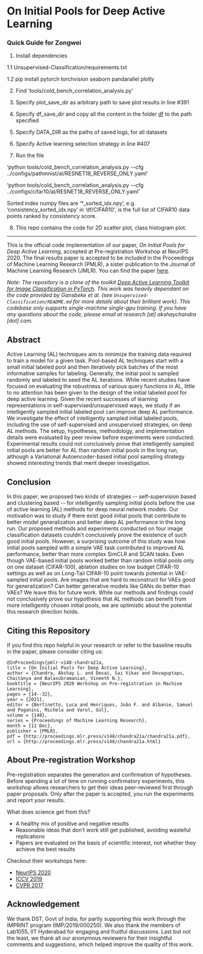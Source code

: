 # On Initial Pools for Deep Active Learning

### Quick Guide for Zongwei
1. Install dependencies 
   
1.1 Unsupervised-Classification/requirements.txt

1.2 pip install pytorch torchvision seaborn pandarallel plotly

2. Find ’tools/cold_bench_correlation_analysis.py‘

3. Specify plot_save_dir as arbitrary path to save plot results in line #391

4. Specify df_save_dir and copy all the content in the folder [df](https://drive.google.com/drive/u/1/folders/1QSxpVhyn0-OrAUqP4M_lLpTn_ECHgaql) to the path specified

5. Specify DATA_DIR as the paths of saved logs, for all datasets

6. Specify Active learning selection strategy  in line #407

7. Run the file 

‘python tools/cold_bench_correlation_analysis.py --cfg ../configs/pathmnist/al/RESNET18_REVERSE_ONLY.yaml’

‘python tools/cold_bench_correlation_analysis.py --cfg ../configs/cifar10/al/RESNET18_REVERSE_ONLY.yaml’

Sorted index numpy files are ‘*_sorted_idx.npy’, e.g. ‘consistency_sorted_idx.npy’ in ‘df/CIFAR10’, is the full list of CIFAR10 data points ranked by consistency score.
   
8. This repo contains the code for 2D scatter plot, class histogram plot.

**********

This is the official code implementation of our paper, _On Initial Pools for Deep Active Learning_, accepted at Pre-registration Workshop at NeurIPS 2020. The final results paper is accepted to be included in the Proceedings of Machine Learning Research (PMLR), a sister publication to the Journal of Machine Learning Research (JMLR). You can find the paper [here](https://arxiv.org/abs/2011.14696). 

_Note: The repository is a clone of the toolkit [Deep Active Learning Toolkit for Image Classification in PyTorch](https://github.com/acl21/deep-active-learning-pytorch). This work was heavily dependant on the code provided by Gansbeke et al. (see `Unsupervised-Classification/README.md` for more details about their brilliant work). This codebase only supports single-machine single-gpu training. If you have any questions about the code, please email at research [at] akshaychandra [dot] com._ 


## Abstract
Active Learning (AL) techniques aim to minimize the training data required to train a model for a given task. Pool-based AL techniques start with a small initial labeled pool and then iteratively pick batches of the most informative samples for labeling. Generally, the initial pool is sampled randomly and labeled to seed the AL iterations. While recent studies have focused on evaluating the robustness of various query functions in AL, little to no attention has been given to the design of the initial labeled pool for deep active learning. Given the recent successes of learning representations in self-supervised/unsupervised ways, we study if an intelligently sampled initial labeled pool can improve deep AL performance. We investigate the effect of intelligently sampled initial labeled pools, including the use of self-supervised and unsupervised strategies, on deep AL methods. The setup, hypotheses, methodology, and implementation details were evaluated by peer review before experiments were conducted. Experimental results could not conclusively prove that intelligently sampled initial pools are better for AL than random initial pools in the long run, although a Variational Autoencoder-based initial pool sampling strategy showed interesting trends that merit deeper investigation.


## Conclusion
In this paper, we proposed two kinds of strategies -- self-supervision based and clustering based -- for intelligently sampling initial pools before the use of active learning (AL) methods for deep neural network models. Our motivation was to study if there exist good initial pools that contribute to better model generalization and better deep AL performance in the long run. Our proposed methods and experiments conducted on four image classification datasets couldn't conclusively prove the existence of such good initial pools. However, a surprising outcome of this study was how initial pools sampled with a simple VAE task contributed to improved AL performance, better than more complex SimCLR and SCAN tasks. Even though VAE-based initial pools worked better than random initial pools only on one dataset (CIFAR-100), ablation studies on low budget CIFAR-10 settings as well as on Long-Tail CIFAR-10 point towards potential in VAE-sampled initial pools. Are images that are hard to reconstruct for VAEs good for generalization? Can better generative models like GANs do better than VAEs? We leave this for future work. While our methods and findings could not conclusively prove our hypothesis that AL methods can benefit from more intelligently chosen initial pools, we are optimistic about the potential this research direction holds. 


## Citing this Repository
If you find this repo helpful in your research or refer to the baseline results in the paper, please consider citing us:
```
@InProceedings{pmlr-v148-chandra21a,
title = {On Initial Pools for Deep Active Learning},
author = {Chandra, Akshay L. and Desai, Sai Vikas and Devaguptapu, Chaitanya and Balasubramanian, Vineeth N.},
booktitle = {NeurIPS 2020 Workshop on Pre-registration in Machine Learning},
pages = {14--32},
year = {2021},
editor = {Bertinetto, Luca and Henriques, João F. and Albanie, Samuel and Paganini, Michela and Varol, Gül},
volume = {148},
series = {Proceedings of Machine Learning Research},
month = {11 Dec},
publisher = {PMLR},
pdf = {http://proceedings.mlr.press/v148/chandra21a/chandra21a.pdf},
url = {http://proceedings.mlr.press/v148/chandra21a.html}
```

## About Pre-registration Workshop
Pre-registration separates the generation and confirmation of hypotheses. Before spending a lot of time on running confirmatory experiments, this workshop allows researchers to get their ideas peer-reviewed first through paper proposals. Only after the paper is accepted, you run the experiments and report your results.  

What does science get from this?
* A healthy mix of positive and negative results
* Reasonable ideas that don’t work still get published, avoiding wasteful replications
* Papers are evaluated on the basis of scientific interest, not whether they achieve the best results

Checkout their workshops here:
* [NeurIPS 2020](https://preregister.science/neurips2020.html)
* [ICCV 2019](http://preregister.vision/)
* [CVPR 2017](http://negative.vision/)

## Acknowledgement
We thank DST, Govt of India, for partly supporting this work through the IMPRINT program (IMP/2019/000250). We also thank the members of Lab1055, IIT Hyderabad for engaging and fruitful discussions. Last but not the least, we thank all our anonymous reviewers for their insightful comments and suggestions, which helped improve the quality of this work.
